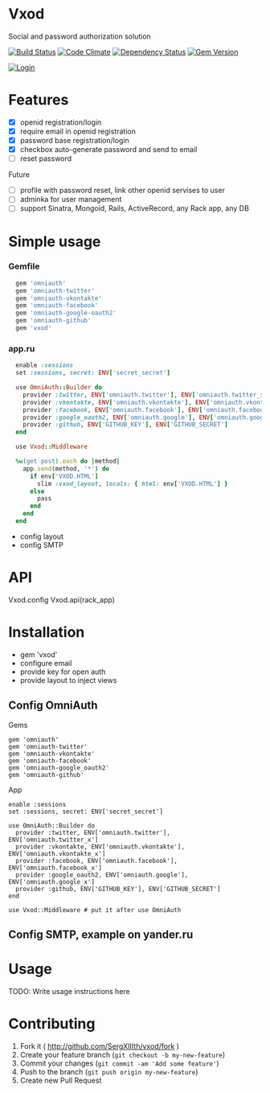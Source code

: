 # Vxod

Social and password authorization solution

[![Build Status](https://travis-ci.org/SergXIIIth/vxod.svg?branch=master)](https://travis-ci.org/SergXIIIth/vxod)
[![Code Climate](https://codeclimate.com/github/SergXIIIth/vxod.png)](https://codeclimate.com/github/SergXIIIth/vxod)
[![Dependency Status](https://gemnasium.com/SergXIIIth/vxod.svg)](https://gemnasium.com/SergXIIIth/vxod)
[![Gem Version](https://badge.fury.io/rb/vxod.png)](http://badge.fury.io/rb/vxod)

[![Login](https://pbs.twimg.com/media/Bj1RKFdCUAArOZ0.png:large)](http://makridenkov.com)

# Features

- [x] openid registration/login
- [x] require email in openid registration
- [x] password base registration/login
- [x] checkbox auto-generate password and send to email
- [ ] reset password

Future

- [ ] profile with password reset, link other openid servises to user
- [ ] adminka for user management
- [ ] support Sinatra, Mongoid, Rails, ActiveRecord, any Rack app, any DB

# Simple usage

### Gemfile

``` ruby
  gem 'omniauth'
  gem 'omniauth-twitter'
  gem 'omniauth-vkontakte'
  gem 'omniauth-facebook'
  gem 'omniauth-google-oauth2'
  gem 'omniauth-github'
  gem 'vxod'
```

### app.ru

``` ruby
  enable :sessions
  set :sessions, secret: ENV['secret_secret']

  use OmniAuth::Builder do
    provider :twitter, ENV['omniauth.twitter'], ENV['omniauth.twitter_x']
    provider :vkontakte, ENV['omniauth.vkontakte'], ENV['omniauth.vkontakte_x']
    provider :facebook, ENV['omniauth.facebook'], ENV['omniauth.facebook_x']
    provider :google_oauth2, ENV['omniauth.google'], ENV['omniauth.google_x']
    provider :github, ENV['GITHUB_KEY'], ENV['GITHUB_SECRET']
  end

  use Vxod::Middleware

  %w(get post).each do |method|
    app.send(method, '*') do
      if env['VXOD.HTML']
        slim :vxod_layout, locals: { html: env['VXOD.HTML'] }
      else
        pass
      end
    end
  end
```

- config layout
- config SMTP


# API

Vxod.config
Vxod.api(rack_app)

# Installation

- gem 'vxod'
- configure email
- provide key for open auth
- provide layout to inject views

## Config OmniAuth

Gems

    gem 'omniauth'
    gem 'omniauth-twitter'
    gem 'omniauth-vkontakte'
    gem 'omniauth-facebook'
    gem 'omniauth-google_oauth2'
    gem 'omniauth-github'

App

    enable :sessions
    set :sessions, secret: ENV['secret_secret']

    use OmniAuth::Builder do
      provider :twitter, ENV['omniauth.twitter'], ENV['omniauth.twitter_x']
      provider :vkontakte, ENV['omniauth.vkontakte'], ENV['omniauth.vkontakte_x']
      provider :facebook, ENV['omniauth.facebook'], ENV['omniauth.facebook_x']
      provider :google_oauth2, ENV['omniauth.google'], ENV['omniauth.google_x']
      provider :github, ENV['GITHUB_KEY'], ENV['GITHUB_SECRET']
    end

    use Vxod::Middleware # put it after use OmniAuth

## Config SMTP, example on yander.ru




# Usage

TODO: Write usage instructions here

# Contributing

1. Fork it ( http://github.com/SergXIIIth/vxod/fork )
2. Create your feature branch (`git checkout -b my-new-feature`)
3. Commit your changes (`git commit -am 'Add some feature'`)
4. Push to the branch (`git push origin my-new-feature`)
5. Create new Pull Request
